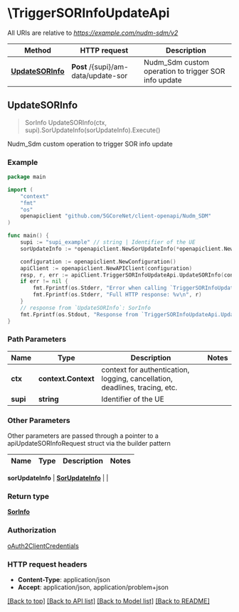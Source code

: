 # \TriggerSORInfoUpdateApi

All URIs are relative to *https://example.com/nudm-sdm/v2*

Method | HTTP request | Description
------------- | ------------- | -------------
[**UpdateSORInfo**](TriggerSORInfoUpdateApi.md#UpdateSORInfo) | **Post** /{supi}/am-data/update-sor | Nudm_Sdm custom operation to trigger SOR info update



## UpdateSORInfo

> SorInfo UpdateSORInfo(ctx, supi).SorUpdateInfo(sorUpdateInfo).Execute()

Nudm_Sdm custom operation to trigger SOR info update

### Example

```go
package main

import (
    "context"
    "fmt"
    "os"
    openapiclient "github.com/5GCoreNet/client-openapi/Nudm_SDM"
)

func main() {
    supi := "supi_example" // string | Identifier of the UE
    sorUpdateInfo := *openapiclient.NewSorUpdateInfo(*openapiclient.NewPlmnId("Mcc_example", "Mnc_example")) // SorUpdateInfo |  (optional)

    configuration := openapiclient.NewConfiguration()
    apiClient := openapiclient.NewAPIClient(configuration)
    resp, r, err := apiClient.TriggerSORInfoUpdateApi.UpdateSORInfo(context.Background(), supi).SorUpdateInfo(sorUpdateInfo).Execute()
    if err != nil {
        fmt.Fprintf(os.Stderr, "Error when calling `TriggerSORInfoUpdateApi.UpdateSORInfo``: %v\n", err)
        fmt.Fprintf(os.Stderr, "Full HTTP response: %v\n", r)
    }
    // response from `UpdateSORInfo`: SorInfo
    fmt.Fprintf(os.Stdout, "Response from `TriggerSORInfoUpdateApi.UpdateSORInfo`: %v\n", resp)
}
```

### Path Parameters


Name | Type | Description  | Notes
------------- | ------------- | ------------- | -------------
**ctx** | **context.Context** | context for authentication, logging, cancellation, deadlines, tracing, etc.
**supi** | **string** | Identifier of the UE | 

### Other Parameters

Other parameters are passed through a pointer to a apiUpdateSORInfoRequest struct via the builder pattern


Name | Type | Description  | Notes
------------- | ------------- | ------------- | -------------

 **sorUpdateInfo** | [**SorUpdateInfo**](SorUpdateInfo.md) |  | 

### Return type

[**SorInfo**](SorInfo.md)

### Authorization

[oAuth2ClientCredentials](../README.md#oAuth2ClientCredentials)

### HTTP request headers

- **Content-Type**: application/json
- **Accept**: application/json, application/problem+json

[[Back to top]](#) [[Back to API list]](../README.md#documentation-for-api-endpoints)
[[Back to Model list]](../README.md#documentation-for-models)
[[Back to README]](../README.md)

